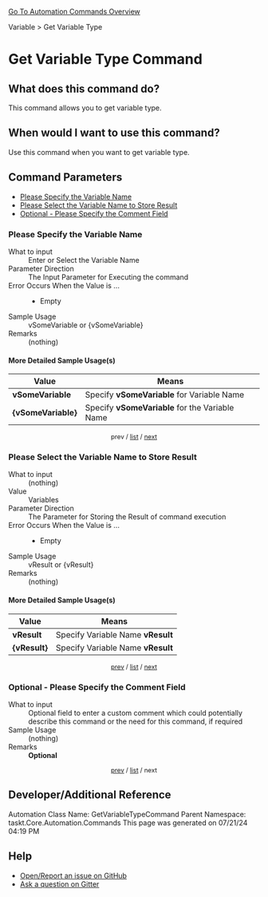 <!--TITLE: Get Variable Type Command -->
<!-- SUBTITLE: a command in the Variable group. -->
[Go To Automation Commands Overview](/automation-commands.md)


Variable &gt; Get Variable Type


# Get Variable Type Command


## What does this command do?
This command allows you to get variable type.


## When would I want to use this command?
Use this command when you want to get variable type.


<a id="param_list"></a>
## Command Parameters
- [Please Specify the Variable Name](#param_0)
- [Please Select the Variable Name to Store Result](#param_1)
- [Optional - Please Specify the Comment Field](#param_2)


<a id="param_0"></a>
### Please Specify the Variable Name


<dl>
<dt>What to input</dt><dd>Enter or Select the Variable Name</dd>
<dt>Parameter Direction</dt><dd>The Input Parameter for Executing the command</dd>
<dt>Error Occurs When the Value is ...</dt><dd><ul>
<li>Empty</li>
</ul></dd>
<dt>Sample Usage</dt><dd>vSomeVariable or {vSomeVariable}</dd>
<dt>Remarks</dt><dd>(nothing)</dd>
</dl>




#### More Detailed Sample Usage(s)
| Value | Means |
|---|---|
| <strong>vSomeVariable</strong> | Specify **vSomeVariable** for Variable Name |
| <strong>{vSomeVariable}</strong> | Specify **vSomeVariable** for the Variable Name |


<div style="font-size: 90%; text-align: center">


prev / [list](#param_list) / [next](#param_1)


</div>


<a id="param_1"></a>
### Please Select the Variable Name to Store Result


<dl>
<dt>What to input</dt><dd>(nothing)</dd>
<dt>Value</dt><dd>Variables</dd>
<dt>Parameter Direction</dt><dd>The Parameter for Storing the Result of command execution</dd>
<dt>Error Occurs When the Value is ...</dt><dd><ul>
<li>Empty</li>
</ul></dd>
<dt>Sample Usage</dt><dd>vResult or {vResult}</dd>
<dt>Remarks</dt><dd>(nothing)</dd>
</dl>




#### More Detailed Sample Usage(s)
| Value | Means |
|---|---|
| <strong>vResult</strong> | Specify Variable Name **vResult** |
| <strong>{vResult}</strong> | Specify Variable Name **vResult** |


<div style="font-size: 90%; text-align: center">


[prev](#param_1) / [list](#param_list) / [next](#param_2)


</div>


<a id="param_2"></a>
### Optional - Please Specify the Comment Field


<dl>
<dt>What to input</dt><dd>Optional field to enter a custom comment which could potentially describe this command or the need for this command, if required</dd>
<dt>Sample Usage</dt><dd>(nothing)</dd>
<dt>Remarks</dt><dd><strong>Optional</strong><br></dd>
</dl>




<div style="font-size: 90%; text-align: center">


[prev](#param_2) / [list](#param_list) / next


</div>


## Developer/Additional Reference
Automation Class Name: GetVariableTypeCommand
Parent Namespace: taskt.Core.Automation.Commands
This page was generated on 07/21/24 04:19 PM


## Help
- [Open/Report an issue on GitHub](https://github.com/rcktrncn/taskt/issues/new)
- [Ask a question on Gitter](https://gitter.im/taskt-rpa/Lobby)

